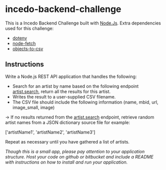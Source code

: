 # incedo-backend-challenge

This is a Incedo Backend Challenge built with [Node.Js](https://nodejs.org/en/).
Extra dependencies used for this challenge:
* [dotenv](https://www.npmjs.com/package/dotenv)
* [node-fetch](https://www.npmjs.com/package/node-fetch)
* [objects-to-csv](https://www.npmjs.com/package/objects-to-csv)

## Instructions

Write a Node.js REST API application that handles the following:

* Search for an artist by name based on the following endpoint [artist.search](https://www.last.fm/api/show/artist.search), return all the results for this artist.
* Writes the result to a user-supplied CSV filename.
* The CSV file should include the following information (name, mbid, url, image_small, image)

-> If no results returned from the [artist.search](https://www.last.fm/api/show/artist.search) endpoint, retrieve random artist names from a JSON dictionary source file for example:

['artistName1', 'artistName2', 'artistName3']

Repeat as necessary until you have gathered a list of artists.

_Though this is a small app, please pay attention to your application structure.
Host your code on github or bitbucket and include a README with instructions on
how to install and run your application._
